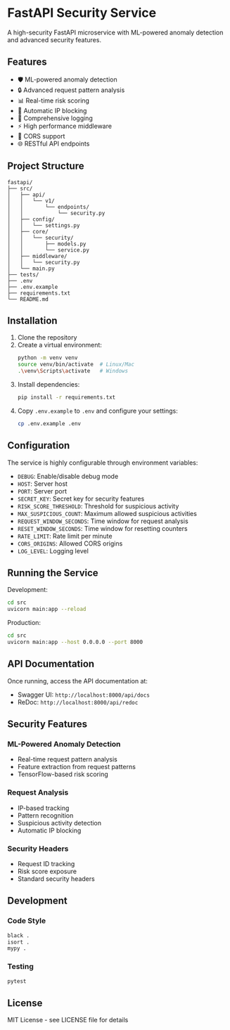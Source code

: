 # FastAPI Security Service

A high-security FastAPI microservice with ML-powered anomaly detection and advanced security features.

## Features

- 🛡️ ML-powered anomaly detection
- 🔒 Advanced request pattern analysis
- 📊 Real-time risk scoring
- 🚫 Automatic IP blocking
- 📝 Comprehensive logging
- ⚡ High performance middleware
- 🔄 CORS support
- 🌐 RESTful API endpoints

## Project Structure

```
fastapi/
├── src/
│   ├── api/
│   │   └── v1/
│   │       └── endpoints/
│   │           └── security.py
│   ├── config/
│   │   └── settings.py
│   ├── core/
│   │   └── security/
│   │       ├── models.py
│   │       └── service.py
│   ├── middleware/
│   │   └── security.py
│   └── main.py
├── tests/
├── .env
├── .env.example
├── requirements.txt
└── README.md
```

## Installation

1. Clone the repository
2. Create a virtual environment:
   ```bash
   python -m venv venv
   source venv/bin/activate  # Linux/Mac
   .\venv\Scripts\activate   # Windows
   ```
3. Install dependencies:
   ```bash
   pip install -r requirements.txt
   ```
4. Copy `.env.example` to `.env` and configure your settings:
   ```bash
   cp .env.example .env
   ```

## Configuration

The service is highly configurable through environment variables:

- `DEBUG`: Enable/disable debug mode
- `HOST`: Server host
- `PORT`: Server port
- `SECRET_KEY`: Secret key for security features
- `RISK_SCORE_THRESHOLD`: Threshold for suspicious activity
- `MAX_SUSPICIOUS_COUNT`: Maximum allowed suspicious activities
- `REQUEST_WINDOW_SECONDS`: Time window for request analysis
- `RESET_WINDOW_SECONDS`: Time window for resetting counters
- `RATE_LIMIT`: Rate limit per minute
- `CORS_ORIGINS`: Allowed CORS origins
- `LOG_LEVEL`: Logging level

## Running the Service

Development:
```bash
cd src
uvicorn main:app --reload
```

Production:
```bash
cd src
uvicorn main:app --host 0.0.0.0 --port 8000
```

## API Documentation

Once running, access the API documentation at:
- Swagger UI: `http://localhost:8000/api/docs`
- ReDoc: `http://localhost:8000/api/redoc`

## Security Features

### ML-Powered Anomaly Detection
- Real-time request pattern analysis
- Feature extraction from request patterns
- TensorFlow-based risk scoring

### Request Analysis
- IP-based tracking
- Pattern recognition
- Suspicious activity detection
- Automatic IP blocking

### Security Headers
- Request ID tracking
- Risk score exposure
- Standard security headers

## Development

### Code Style
```bash
black .
isort .
mypy .
```

### Testing
```bash
pytest
```

## License

MIT License - see LICENSE file for details

